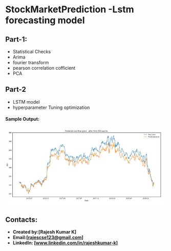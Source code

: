 # StockMarketPrediction -Lstm forecasting model



## Part-1:
* Statistical Checks
* Arima
* fourier transform
* pearson correlation cofficient
* PCA

## Part-2
* LSTM model
* hyperparameter Tuning optimization 



#### Sample Output:
![Sample output](https://github.com/Rajeshkumark26/StockMarketPrediction/blob/main/final_output.JPG)


## Contacts:
* **Created by:[Rajesh Kumar K]**
* **Email:[rajescse123@gmail.com]**
* **LinkedIn: [www.linkedin.com/in/rajeshkumar-k]**
